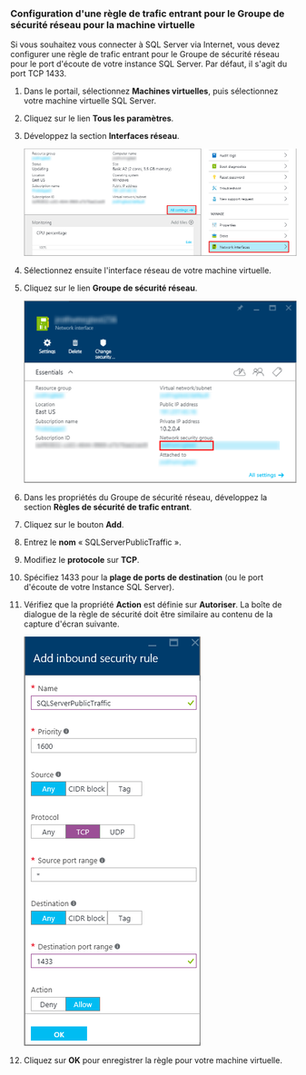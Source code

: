 ### Configuration d'une règle de trafic entrant pour le Groupe de sécurité réseau pour la machine virtuelle

Si vous souhaitez vous connecter à SQL Server via Internet, vous devez configurer une règle de trafic entrant pour le Groupe de sécurité réseau pour le port d'écoute de votre instance SQL Server. Par défaut, il s'agit du port TCP 1433.

1. Dans le portail, sélectionnez **Machines virtuelles**, puis sélectionnez votre machine virtuelle SQL Server.

2. Cliquez sur le lien **Tous les paramètres**.

3. Développez la section **Interfaces réseau**.

	![interface réseau](./media/virtual-machines-sql-server-connection-steps/rm-network-interface.png)

4. Sélectionnez ensuite l'interface réseau de votre machine virtuelle.

4. Cliquez sur le lien **Groupe de sécurité réseau**.

	![interface réseau](./media/virtual-machines-sql-server-connection-steps/rm-network-security-group.png)

6. Dans les propriétés du Groupe de sécurité réseau, développez la section **Règles de sécurité de trafic entrant**.

5. Cliquez sur le bouton **Add**.

6. Entrez le **nom** « SQLServerPublicTraffic ».

7. Modifiez le **protocole** sur **TCP**.

8. Spécifiez 1433 pour la **plage de ports de destination** (ou le port d'écoute de votre Instance SQL Server).

9. Vérifiez que la propriété **Action** est définie sur **Autoriser**. La boîte de dialogue de la règle de sécurité doit être similaire au contenu de la capture d'écran suivante.

	![règle de sécurité réseau](./media/virtual-machines-sql-server-connection-steps/rm-network-security-rule.png)

9. Cliquez sur **OK** pour enregistrer la règle pour votre machine virtuelle.

<!---HONumber=AcomDC_0107_2016-->